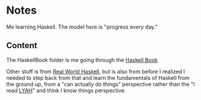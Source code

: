 # Notes

Me learning Haskell. The model here is "progress every day." 

## Content

The HaskellBook folder is me going through the [Haskell Book](http://haskellbook.com/)

Other stuff is from [Real World Haskell](http://book.realworldhaskell.org/), 
but is also from before I realized I needed to step back from that and learn
the fundamentals of Haskell from the ground up, from a "can actually do things" 
perspective rather than the "I read [LYAH](http://learnyouahaskell.com/)"
and think I know things perspective. 
